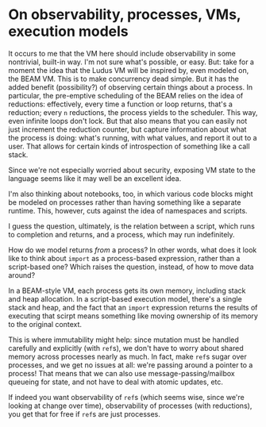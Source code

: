 # On observability, processes, VMs, execution models

It occurs to me that the VM here should include observability in some nontrivial, built-in way. I'm not sure what's possible, or easy. But: take for a moment the idea that the Ludus VM will be inspired by, even modeled on, the BEAM VM. This is to make concurrency dead simple. But it has the added benefit (possibility?) of observing certain things about a process. In particular, the pre-emptive scheduling of the BEAM relies on the idea of reductions: effectively, every time a function or loop returns, that's a reduction; every `n` reductions, the process yields to the scheduler. This way, even infinite loops don't lock. But that also means that you can easily not just increment the reduction counter, but capture information about what the process is doing: what's running, with what values, and report it out to a user. That allows for certain kinds of introspection of something like a call stack.

Since we're not especially worried about security, exposing VM state to the language seems like it may well be an excellent idea.

I'm also thinking about notebooks, too, in which various code blocks might be modeled on processes rather than having something like a separate runtime. This, however, cuts against the idea of namespaces and scripts.

I guess the question, ultimately, is the relation between a script, which runs to completion and returns, and a process, which may run indefinitely.

How do we model returns *from* a process? In other words, what does it look like to think about `import` as a process-based expression, rather than a script-based one? Which raises the question, instead, of how to move data around?

In a BEAM-style VM, each process gets its own memory, including stack and heap allocation. In a script-based execution model, there's a single stack and heap, and the fact that an `import` expression returns the results of executing that scirpt means something like moving ownership of its memory to the original context.

This is where immutability might help: since mutation must be handled carefully and explicitly (with `ref`s), we don't have to worry about shared memory across processes nearly as much. In fact, make `ref`s sugar over processes, and we get no issues at all: we're passing around a pointer to a process! That means that we can also use message-passing/mailbox queueing for state, and not have to deal with atomic updates, etc.

If indeed you want observability of `ref`s (which seems wise, since we're looking at change over time), observability of processes (with reductions), you get that for free if `ref`s are just processes.

